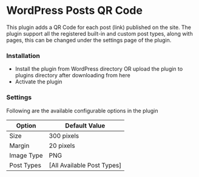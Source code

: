 # WordPress Posts QR Code

This plugin adds a QR Code for each post (link) published on the site. The plugin support all the registered built-in and custom post types, along with pages, this can be changed under the settings page of the plugin. 


### Installation

- Install the plugin from WordPress directory OR upload the plugin to plugins directory after downloading from here
- Activate the plugin

### Settings

Following are the available configurable options in the plugin

| Option | Default Value |
| ------ | ------ |
| Size | 300 pixels |
| Margin | 20 pixels |
| Image Type | PNG |
| Post Types | [All Available Post Types] |

